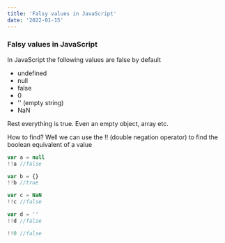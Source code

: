 ```yaml
---
title: 'Falsy values in JavaScript'
date: '2022-01-15'
---
```


### Falsy values in JavaScript

In JavaScript the following values are false by default

-   undefined
-   null
-   false
-   0
-   '' (empty string)
-   NaN

Rest everything is true. Even an empty object, array etc.

How to find?
Well we can use the !! (double negation operator) to find the boolean equivalent of a value

```js
var a = null
!!a //false

var b = {}
!!b //true

var c = NaN
!!c //false

var d = ''
!!d //false

!!0 //false
```
